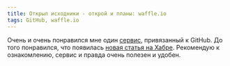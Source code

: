 ```yaml
---
title: Открыл исходники - открой и планы: waffle.io
tags: GitHub, waffle.io
---
```


Очень и очень понравился мне один [сервис](https://waffle.io/), привязанный к GitHub. До того понравился, что появилась [новая статья на Хабре](http://habrahabr.ru/post/221211/). Рекомендую к ознакомлению, сервис и правда очень полезен и удобен.

